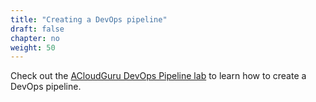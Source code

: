 ```yaml
---
title: "Creating a DevOps pipeline"
draft: false
chapter: no
weight: 50
---
```


Check out the [ACloudGuru DevOps Pipeline lab](https://learn.acloud.guru/handson/445edae0-868a-4dcf-a785-b798e76cb3c8) to learn how to create a DevOps pipeline. 